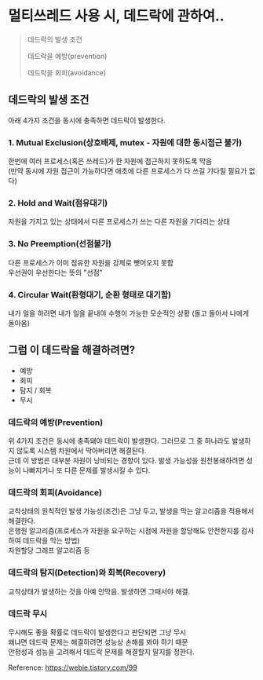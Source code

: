 # 멀티쓰레드 사용 시, 데드락에 관하여..

> 데드락의 발생 조건
> 
> 데드락을 예방(prevention)
> 
> 데드락을 회피(avoidance)

## 데드락의 발생 조건
아래 4가지 조건을 동시에 충족하면 데드락이 발생한다.
### 1. Mutual Exclusion(상호배제, mutex - 자원에 대한 동시접근 불가)
한번에 여러 프로세스(혹은 쓰레드)가 한 자원에 접근하지 못하도록 막음  
(만약 동시에 자원 접근이 가능하다면 애초에 다른 프로세스가 다 쓰길 기다릴 필요가 없다)  
### 2. Hold and Wait(점유대기)
자원을 가지고 있는 상태에서 다른 프로세스가 쓰는 다른 자원을 기다리는 상태  
### 3. No Preemption(선점불가)
다른 프로세스가 이미 점유한 자원을 강제로 뺏어오지 못함  
우선권이 우선한다는 뜻의 "선점"  
### 4. Circular Wait(환형대기, 순환 형태로 대기함)
내가 일을 하려면 내가 일을 끝내야 수행이 가능한 모순적인 상황 (돌고 돌아서 나에게 돌아옴)

## 그럼 이 데드락을 해결하려면?
- 예방
- 회피
- 탐지 / 회복
- 무시

### 데드락의 예방(Prevention)
위 4가지 조건은 동시에 충족돼야 데드락이 발생한다. 그러므로 그 중 하나라도 발생하지 않도록 시스템 차원에서 막아버리면 해결된다.  
근데 이 방법은 대부분 자원이 낭비되는 경향이 있다. 발생 가능성을 원천봉쇄하려면 성능이 나빠지거나 또 다른 문제를 발생시킬 수 있다.

### 데드락의 회피(Avoidance)
교착상태의 원칙적인 발생 가능성(조건)은 그냥 두고, 발생을 막는 알고리즘을 적용해서 해결한다.  
은행원 알고리즘(프로세스가 자원을 요구하는 시점에 자원을 할당해도 안전한지를 검사하여 데드락을 막는 방법)  
자원할당 그래프 알고리즘 등

### 데드락의 탐지(Detection)와 회복(Recovery)
교착상태가 발생하는 것을 아예 안막음. 발생하면 그때서야 해결.  

### 데드락 무시
무시해도 좋을 확률로 데드락이 발생한다고 판단되면 그냥 무시  
왜냐면 데드락 문제는 해결하려면 성능상 손해를 봐야 하기 때문  
안정성과 성능을 고려해서 데드락 문제를 해결할지 말지를 정한다.  

  
Reference: https://webie.tistory.com/99
